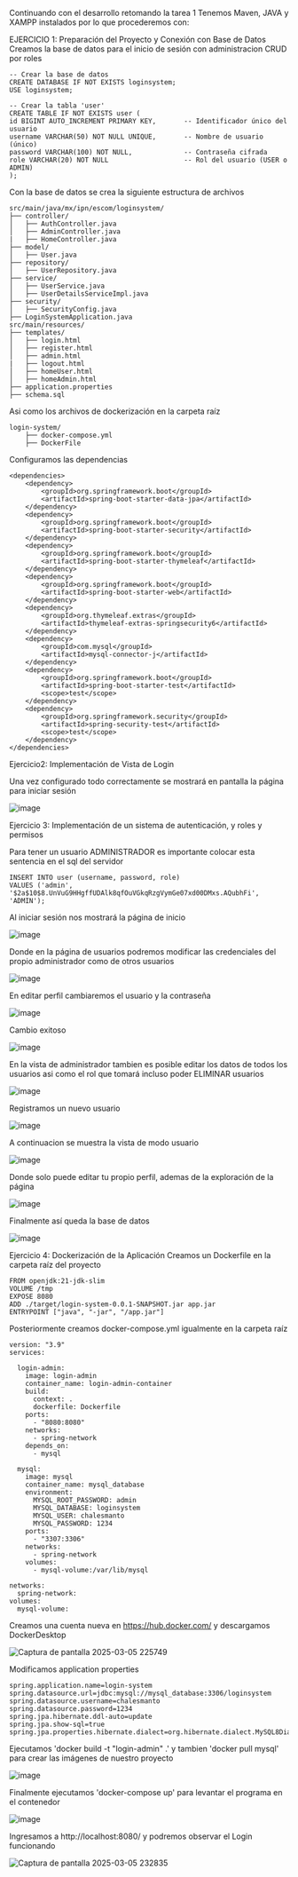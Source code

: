 Continuando con el desarrollo retomando la tarea 1
Tenemos Maven, JAVA y XAMPP instalados por lo que procederemos con:

EJERCICIO 1: Preparación del Proyecto y Conexión con Base de Datos
Creamos la base de datos para el inicio de sesión con administracion CRUD por roles

    -- Crear la base de datos
    CREATE DATABASE IF NOT EXISTS loginsystem;
    USE loginsystem;

    -- Crear la tabla 'user'
    CREATE TABLE IF NOT EXISTS user (
    id BIGINT AUTO_INCREMENT PRIMARY KEY,       -- Identificador único del usuario
    username VARCHAR(50) NOT NULL UNIQUE,       -- Nombre de usuario (único)
    password VARCHAR(100) NOT NULL,             -- Contraseña cifrada
    role VARCHAR(20) NOT NULL                   -- Rol del usuario (USER o ADMIN)
    );

Con la base de datos se crea la siguiente estructura de archivos

    src/main/java/mx/ipn/escom/loginsystem/
    ├── controller/
    │   ├── AuthController.java
    │   ├── AdminController.java
    |   ├── HomeController.java
    ├── model/
    │   ├── User.java
    ├── repository/
    │   ├── UserRepository.java
    ├── service/
    │   ├── UserService.java
    │   ├── UserDetailsServiceImpl.java
    ├── security/
    │   ├── SecurityConfig.java
    ├── LoginSystemApplication.java
    src/main/resources/
    ├── templates/
    │   ├── login.html
    │   ├── register.html
    │   ├── admin.html
    |   ├── logout.html
    │   ├── homeUser.html
    │   ├── homeAdmin.html
    ├── application.properties
    ├── schema.sql

Asi como los archivos de dockerización en la carpeta raíz

    login-system/
        ├── docker-compose.yml
        ├── DockerFile

Configuramos las dependencias

    <dependencies>
		<dependency>
			<groupId>org.springframework.boot</groupId>
			<artifactId>spring-boot-starter-data-jpa</artifactId>
		</dependency>
		<dependency>
			<groupId>org.springframework.boot</groupId>
			<artifactId>spring-boot-starter-security</artifactId>
		</dependency>
		<dependency>
			<groupId>org.springframework.boot</groupId>
			<artifactId>spring-boot-starter-thymeleaf</artifactId>
		</dependency>
		<dependency>
			<groupId>org.springframework.boot</groupId>
			<artifactId>spring-boot-starter-web</artifactId>
		</dependency>
		<dependency>
			<groupId>org.thymeleaf.extras</groupId>
			<artifactId>thymeleaf-extras-springsecurity6</artifactId>
		</dependency>
		<dependency>
        	<groupId>com.mysql</groupId>
        	<artifactId>mysql-connector-j</artifactId>
    	</dependency>
		<dependency>
			<groupId>org.springframework.boot</groupId>
			<artifactId>spring-boot-starter-test</artifactId>
			<scope>test</scope>
		</dependency>
		<dependency>
			<groupId>org.springframework.security</groupId>
			<artifactId>spring-security-test</artifactId>
			<scope>test</scope>
		</dependency>
	</dependencies>

Ejercicio2: Implementación de Vista de Login

 Una vez configurado todo correctamente se mostrará en pantalla la página para iniciar sesión
 
 ![image](https://github.com/user-attachments/assets/779a843d-6438-4f33-be2f-d4ea3f3a339d)

Ejercicio 3: Implementación de un sistema de autenticación, y roles y permisos

Para tener un usuario ADMINISTRADOR es importante colocar esta sentencia en el sql del servidor
    
    INSERT INTO user (username, password, role)
    VALUES ('admin', '$2a$10$8.UnVuG9HHgffUDAlk8qfOuVGkqRzgVymGe07xd00DMxs.AQubhFi', 'ADMIN');

Al iniciar sesión nos mostrará la página de inicio

![image](https://github.com/user-attachments/assets/15098053-dc64-4d89-8fdf-1620c55eb4e6)

Donde en la página de usuarios podremos modificar las credenciales del propio administrador como de otros usuarios

![image](https://github.com/user-attachments/assets/fe7e2569-1f2b-4687-be1d-a347647f3a84)

En editar perfil cambiaremos el usuario y la contraseña

![image](https://github.com/user-attachments/assets/151db397-d0f6-4c20-8bec-35d6de0910f8)

Cambio exitoso

![image](https://github.com/user-attachments/assets/99c70aff-77de-4526-968b-0760b5af48a0)

En la vista de administrador tambien es posible editar los datos de todos los usuarios asi como el rol que tomará incluso poder ELIMINAR usuarios

![image](https://github.com/user-attachments/assets/16cddbfa-fc80-40a3-a622-d5bd74628f42)

Registramos un nuevo usuario

![image](https://github.com/user-attachments/assets/ec4ef89b-9524-454c-bb8c-ace1362cc27a)

A continuacion se muestra la vista de modo usuario

![image](https://github.com/user-attachments/assets/a6a6894e-e16b-4cd0-b2b9-ca62cc1b384b)

Donde solo puede editar tu propio perfil, ademas de la exploración de la página

![image](https://github.com/user-attachments/assets/0f3103e1-7dfb-4e0b-a8ff-1bdf76f452b5)

Finalmente así queda la base de datos

![image](https://github.com/user-attachments/assets/95784255-e0a1-4b7d-93bc-ff6b96891a5b)


Ejercicio 4: Dockerización de la Aplicación
Creamos un Dockerfile en la carpeta raíz del proyecto
		
  	FROM openjdk:21-jdk-slim
	VOLUME /tmp
	EXPOSE 8080
	ADD ./target/login-system-0.0.1-SNAPSHOT.jar app.jar
	ENTRYPOINT ["java", "-jar", "/app.jar"]

Posteriormente creamos docker-compose.yml igualmente en la carpeta raíz

	version: "3.9"
	services:
	
	  login-admin:
	    image: login-admin
	    container_name: login-admin-container
	    build:
	      context: .
	      dockerfile: Dockerfile
	    ports:
	      - "8080:8080"
	    networks:
	      - spring-network
	    depends_on:
	      - mysql
	
	  mysql:
	    image: mysql
	    container_name: mysql_database
	    environment:
	      MYSQL_ROOT_PASSWORD: admin
	      MYSQL_DATABASE: loginsystem 
	      MYSQL_USER: chalesmanto
	      MYSQL_PASSWORD: 1234
	    ports:
	      - "3307:3306"
	    networks:
	      - spring-network
	    volumes:
	      - mysql-volume:/var/lib/mysql
	
	networks:
	  spring-network:
	volumes:
	  mysql-volume:

Creamos una cuenta nueva en https://hub.docker.com/ y descargamos DockerDesktop

![Captura de pantalla 2025-03-05 225749](https://github.com/user-attachments/assets/a5ad3412-0aeb-4a89-b6c3-f2a85eb9d37e)

Modificamos application properties

	spring.application.name=login-system
	spring.datasource.url=jdbc:mysql://mysql_database:3306/loginsystem
	spring.datasource.username=chalesmanto
	spring.datasource.password=1234
	spring.jpa.hibernate.ddl-auto=update
	spring.jpa.show-sql=true
	spring.jpa.properties.hibernate.dialect=org.hibernate.dialect.MySQL8Dialect

Ejecutamos 'docker build -t "login-admin" .' y tambien 'docker pull mysql' para crear las imágenes de nuestro proyecto

![image](https://github.com/user-attachments/assets/08ec60a2-3fcb-402c-9548-e795a44d7072)


Finalmente ejecutamos 'docker-compose up' para levantar el programa en el contenedor
   
![image](https://github.com/user-attachments/assets/0d524a81-bd55-4b69-94f0-15a65b1076b4)

Ingresamos a http://localhost:8080/ y podremos observar el Login funcionando

![Captura de pantalla 2025-03-05 232835](https://github.com/user-attachments/assets/baff3397-3076-4dc3-bded-6dee9664d402)

